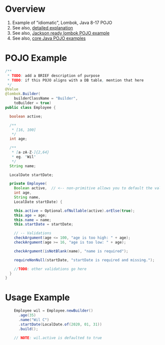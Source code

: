 # Overview

1. Example of "idiomatic", Lombok, Java 8-17 POJO
1. See also, [detailed explanation](./pojos.lombok.java8_17.md)
1. See also, [Jackson ready lombok POJO example](./pojo.example_4.md)
1. See also, [core Java POJO examples](./pojos.core.java8_17.md)

# POJO Example

```java
/**
 * TODO: add a BRIEF description of purpose
 * TODO: if this POJO aligns with a DB table, mention that here
 */
@Value
@lombok.Builder(
    builderClassName = "Builder",
    toBuilder = true)
public class Employee {

  boolean active;

  /**
   * [16, 100]
   */
  int age;

  /**
   * [a-zA-Z-]{2,64}
   * eg. "Wil"
   */
  String name;

  LocalDate startDate;

  private Employee(
    Boolean active,  // <-- non-primitive allows you to default the value (see below)
    int age,
    String name,
    LocalDate startDate) {

    this.active = Optional.ofNullable(active).orElse(true);
    this.age = age;
    this.name = name;
    this.startDate = startDate;

    // -- Validations
    checkArgument(age <= 100, "age is too high: " + age);
    checkArgument(age >= 16, "age is too low: " + age);

    checkArgument(isNotBlank(name), "name is required");

    requireNonNull(startDate, "startDate is required and missing.");

    //TODO: other validations go here
  }
}
```

# Usage Example

```java
    Employee wil = Employee.newBuilder()
      .age(35)
      .name("Wil C")
      .startDate(LocalDate.of(2020, 01, 31))
      .build();

    // NOTE: wil.active is defaulted to true
```


